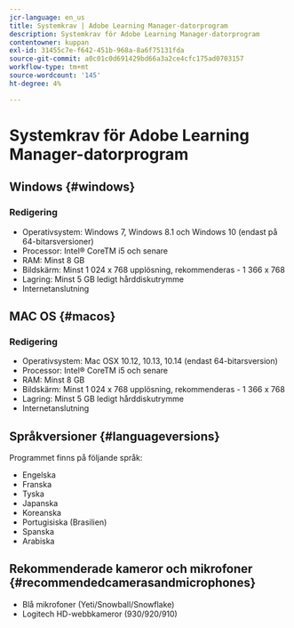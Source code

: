 ```yaml
---
jcr-language: en_us
title: Systemkrav | Adobe Learning Manager-datorprogram
description: Systemkrav för Adobe Learning Manager-datorprogram
contentowner: kuppan
exl-id: 31455c7e-f642-451b-968a-8a6f75131fda
source-git-commit: a0c01c0d691429bd66a3a2ce4cfc175ad0703157
workflow-type: tm+mt
source-wordcount: '145'
ht-degree: 4%

---
```


# Systemkrav för Adobe Learning Manager-datorprogram

## Windows {#windows}

### Redigering

* Operativsystem: Windows 7, Windows 8.1 och Windows 10 (endast på 64-bitarsversioner)
* Processor: Intel® CoreTM i5 och senare
* RAM: Minst 8 GB
* Bildskärm: Minst 1 024 x 768 upplösning, rekommenderas - 1 366 x 768
* Lagring: Minst 5 GB ledigt hårddiskutrymme
* Internetanslutning

## MAC OS {#macos}

### Redigering

* Operativsystem: Mac OSX 10.12, 10.13, 10.14 (endast 64-bitarsversion)
* Processor: Intel® CoreTM i5 och senare
* RAM: Minst 8 GB
* Bildskärm: Minst 1 024 x 768 upplösning, rekommenderas - 1 366 x 768
* Lagring: Minst 5 GB ledigt hårddiskutrymme
* Internetanslutning

## Språkversioner {#languageversions}

Programmet finns på följande språk:

* Engelska
* Franska
* Tyska
* Japanska
* Koreanska
* Portugisiska (Brasilien)
* Spanska
* Arabiska

## Rekommenderade kameror och mikrofoner {#recommendedcamerasandmicrophones}

* Blå mikrofoner (Yeti/Snowball/Snowflake)
* Logitech HD-webbkameror (930/920/910)
